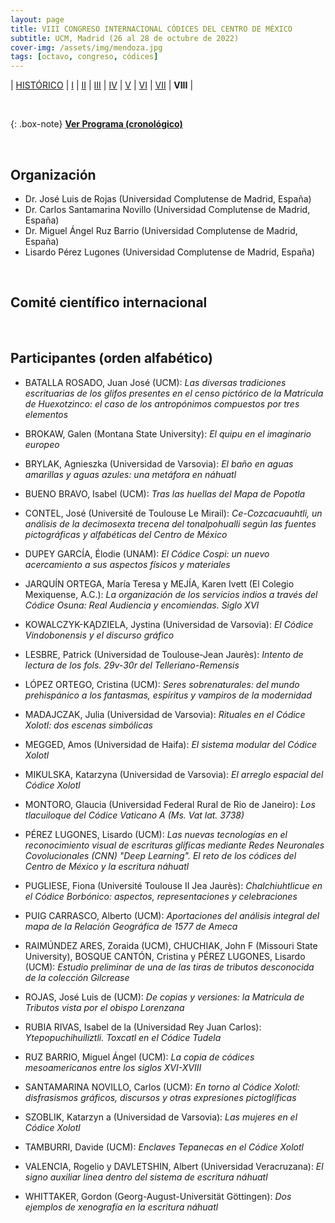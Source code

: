 ```yaml
---
layout: page
title: VIII CONGRESO INTERNACIONAL CÓDICES DEL CENTRO DE MÉXICO
subtitle: UCM, Madrid (26 al 28 de octubre de 2022)
cover-img: /assets/img/mendoza.jpg
tags: [octavo, congreso, códices]
---
```


| [HISTÓRICO](/congresos/codices/historico) | [I](/congresos/codices/i) | [II](/congresos/codices/ii) | [III](/congresos/codices/iii) | [IV](/congresos/codices/iv) | [V](/congresos/codices/v) | [VI](/congresos/codices/vi) | [VII](/congresos/codices/vii) | **VIII** |

<br/>

{: .box-note}
**[Ver Programa (cronológico)](/congresos/codices/viii/docs/VIII-Congreso-2022.pdf)**

<br/>

## Organización

 - Dr. José Luis de Rojas (Universidad Complutense de Madrid, España)
 - Dr. Carlos Santamarina Novillo (Universidad Complutense de Madrid, España)
 - Dr. Miguel Ángel Ruz Barrio (Universidad Complutense de Madrid, España)
 - Lisardo Pérez Lugones (Universidad Complutense de Madrid, España)

<br/>

## Comité científico internacional

<br/>

## Participantes (orden alfabético)

- BATALLA ROSADO, Juan José (UCM): *Las diversas tradiciones escrituarias de los glifos presentes en el censo pictórico de la Matrícula de Huexotzinco: el caso de los antropónimos compuestos por tres elementos*

- BROKAW, Galen (Montana State University): *El quipu en el imaginario europeo*

- BRYLAK, Agnieszka (Universidad de Varsovia): *El baño en aguas amarillas y aguas azules: una metáfora en náhuatl*

- BUENO BRAVO, Isabel (UCM): *Tras las huellas del Mapa de Popotla*

- CONTEL, José (Université de Toulouse Le Mirail): *Ce-Cozcacuauhtli, un análisis de la decimosexta trecena del tonalpohualli según las fuentes pictográficas y alfabéticas del Centro de México*

- DUPEY GARCÍA, Élodie (UNAM): *El Códice Cospi: un nuevo acercamiento a sus aspectos físicos y materiales*

- JARQUÍN ORTEGA, María Teresa y MEJÍA, Karen Ivett (El Colegio Mexiquense, A.C.): *La organización de los servicios indios a través del Códice Osuna: Real Audiencia y encomiendas. Siglo XVI*

- KOWALCZYK-KĄDZIELA, Jystina (Universidad de Varsovia): *El Códice Vindobonensis y el discurso gráfico*

- LESBRE, Patrick (Universidad de Toulouse-Jean Jaurès): *Intento de lectura de los fols. 29v-30r del Telleriano-Remensis*

- LÓPEZ ORTEGO, Cristina (UCM): *Seres sobrenaturales: del mundo prehispánico a los fantasmas, espíritus y vampiros de la modernidad*

- MADAJCZAK, Julia (Universidad de Varsovia): *Rituales en el Códice Xolotl: dos escenas simbólicas*

- MEGGED, Amos (Universidad de Haifa): *El sistema modular del Códice Xolotl*

- MIKULSKA, Katarzyna (Universidad de Varsovia): *El arreglo espacial del Códice Xolotl*

- MONTORO, Glaucia (Universidad Federal Rural de Rio de Janeiro): *Los tlacuiloque del Códice Vaticano A (Ms. Vat lat. 3738)*

- PÉREZ LUGONES, Lisardo (UCM): *Las nuevas tecnologías en el reconocimiento visual de escrituras glíficas mediante Redes Neuronales Covolucionales (CNN) "Deep Learning". El reto de los códices del Centro de México y la escritura náhuatl*

- PUGLIESE, Fiona (Université Toulouse II Jea Jaurès): *Chalchiuhtlicue en el Códice Borbónico: aspectos, representaciones y celebraciones*

- PUIG CARRASCO, Alberto (UCM): *Aportaciones del análisis integral del mapa de la Relación Geográfica de 1577 de Ameca*

- RAIMÚNDEZ ARES, Zoraida (UCM), CHUCHIAK, John F (Missouri State University), BOSQUE CANTÓN, Cristina y PÉREZ LUGONES, Lisardo (UCM): *Estudio preliminar de una de las tiras de tributos desconocida de la colección Gilcrease*

- ROJAS, José Luis de (UCM): *De copias y versiones: la Matrícula de Tributos vista por el obispo Lorenzana*

- RUBIA RIVAS, Isabel de la (Universidad Rey Juan Carlos): *Ytepopuchihuiliztli. Toxcatl en el Códice Tudela*

- RUZ BARRIO, Miguel Ángel (UCM): *La copia de códices mesoamericanos entre los siglos XVI-XVIII*

- SANTAMARINA NOVILLO, Carlos (UCM): *En torno al Códice Xolotl: disfrasismos gráficos, discursos y otras expresiones pictoglíficas*

- SZOBLIK, Katarzyn a (Universidad de Varsovia): *Las mujeres en el Códice Xolotl*

- TAMBURRI, Davide (UCM): *Enclaves Tepanecas en el Códice Xolotl*

- VALENCIA, Rogelio y DAVLETSHIN, Albert (Universidad Veracruzana): *El signo auxiliar línea dentro del sistema de escritura náhuatl*

- WHITTAKER, Gordon (Georg-August-Universität Göttingen): *Dos ejemplos de xenografía en la escritura náhuatl*
